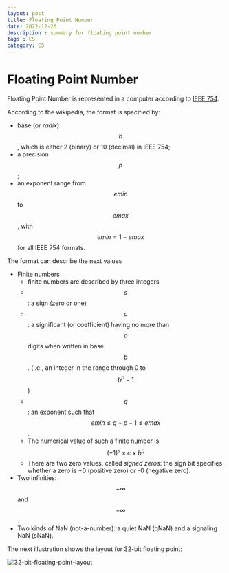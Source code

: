 ```yaml
---
layout: post
title: Floating Point Number
date: 2022-12-20
description : summary for floating point number
tags : CS
category: CS
---
```




# Floating Point Number

Floating Point Number is represented in a computer according to [IEEE 754](https://en.wikipedia.org/wiki/IEEE_754).

According to the wikipedia, the format is specified by:

* base (or *radix*) $$b$$, which is either 2 (binary) or 10 (decimal) in IEEE 754;
* a precision $$p$$;
* an exponent range from $$emin$$ to $$emax$$, with $$emin = 1 - emax$$ for all IEEE 754 formats.

The format can describe the next values

* Finite numbers
  * finite numbers are described by three integers
  * $$s$$ : a sign (zero or one)
  * $$c$$ : a significant (or coefficient) having no more than $$p$$ digits when written in base $$b$$. (i.e., an integer in the range through 0 to $$b^p - 1$$)
  * $$q$$ : an exponent such that $$emin \le q + p - 1 \le emax$$.
  * The numerical value of such a finite number is $$(-1)^s \times c \times b^q$$
  * There are two zero values, called *signed zeros*: the sign bit specifies whether a zero is +0 (positive zero) or -0 (negative zero).
* Two infinities: $$+\infty$$ and $$-\infty$$.
* Two kinds of NaN (not-a-number): a quiet NaN (qNaN) and a signaling NaN (sNaN).



The next illustration shows the layout for 32-bit floating point:

![32-bit-floating-point-layout](https://upload.wikimedia.org/wikipedia/commons/thumb/d/d2/Float_example.svg/885px-Float_example.svg.png)